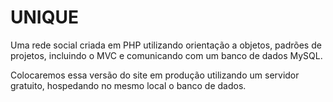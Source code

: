 # UNIQUE
Uma rede social criada em PHP utilizando orientação a objetos, padrões de projetos, incluindo o MVC e comunicando com um banco de dados MySQL.

Colocaremos essa versão do site em produção utilizando um servidor gratuito, hospedando no mesmo local o banco de dados.
